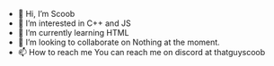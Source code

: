 - 👋 Hi, I’m Scoob
- 👀 I’m interested in C++ and JS
- 🌱 I’m currently learning HTML
- 💞️ I’m looking to collaborate on Nothing at the moment.
- 📫 How to reach me You can reach me on discord at thatguyscoob
